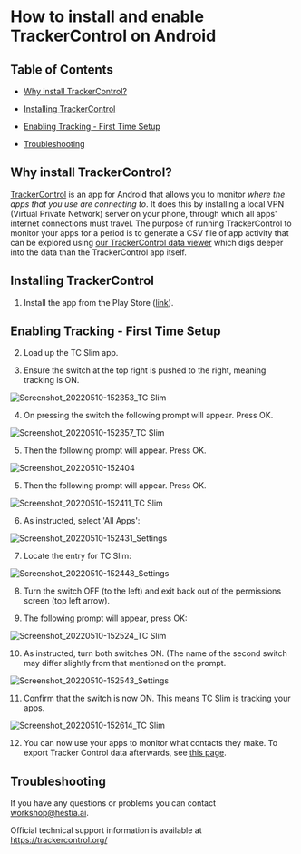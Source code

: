 # How to install and enable TrackerControl on Android



## Table of Contents



- [Why install TrackerControl?](https://github.com/hestiaAI/data-catalog/blob/main/workshop/install-and-enable-trackercontrol.md#why-install-trackercontrol)

- [Installing TrackerControl](https://github.com/hestiaAI/data-catalog/blob/main/workshop/install-and-enable-trackercontrol.md#installing-trackercontrol)

- [Enabling Tracking - First Time Setup](https://github.com/hestiaAI/data-catalog/blob/main/workshop/install-and-enable-trackercontrol.md#enabling-tracking---first-time-setup)

- [Troubleshooting](https://github.com/hestiaAI/data-catalog/blob/main/workshop/install-and-enable-trackercontrol.md#troubleshooting)



## Why install TrackerControl?



[TrackerControl](https://trackercontrol.org/) is an app for Android that allows you to monitor *where the apps that you use are connecting to*. It does this by installing a local VPN (Virtual Private Network) server on your phone, through which all apps' internet connections must travel. The purpose of running TrackerControl to monitor your apps for a period is to generate a CSV file of app activity that can be explored using [our TrackerControl data viewer](https://experiences.hestialabs.org/tracker-control) which digs deeper into the data than the TrackerControl app itself.



## Installing TrackerControl



1. Install the app from the Play Store ([link](https://play.google.com/store/apps/details?id=net.kollnig.missioncontrol.play)).



## Enabling Tracking - First Time Setup



2. Load up the TC Slim app.

3. Ensure the switch at the top right is pushed to the right, meaning tracking is ON.



![Screenshot_20220510-152353_TC Slim](https://user-images.githubusercontent.com/1473244/167657241-e8de1700-fd13-4840-b338-b9c6182f4bf7.jpg)



4. On pressing the switch the following prompt will appear. Press OK.



![Screenshot_20220510-152357_TC Slim](https://user-images.githubusercontent.com/1473244/167657386-c2fd044a-b3fa-4705-8d9a-3e785bb07238.jpg)



5. Then the following prompt will appear. Press OK.



![Screenshot_20220510-152404](https://user-images.githubusercontent.com/1473244/167656551-505dbb33-e2bd-44aa-b4af-e5abe4681ac1.jpg)



5. Then the following prompt will appear. Press OK.



![Screenshot_20220510-152411_TC Slim](https://user-images.githubusercontent.com/1473244/167656602-60955893-dc84-4714-90a6-57c9f66cc739.jpg)



6. As instructed, select 'All Apps':



![Screenshot_20220510-152431_Settings](https://user-images.githubusercontent.com/1473244/167656739-d5019140-1805-4b3e-8b87-1556b21b02f7.jpg)



7. Locate the entry for TC Slim:



![Screenshot_20220510-152448_Settings](https://user-images.githubusercontent.com/1473244/167656836-3a55d932-5fe9-4be9-8d2d-9ae12a9668df.jpg)



8. Turn the switch OFF (to the left) and exit back out of the permissions screen (top left arrow).



9. The following prompt will appear, press OK:



![Screenshot_20220510-152524_TC Slim](https://user-images.githubusercontent.com/1473244/167656911-6c48311b-3753-469d-ba5f-1176abc7c200.jpg)



10. As instructed, turn both switches ON. (The name of the second switch may differ slightly from that mentioned on the prompt.



![Screenshot_20220510-152543_Settings](https://user-images.githubusercontent.com/1473244/167657010-740d92f3-46ca-4812-9b2f-ad9b362c6fa3.jpg)



11. Confirm that the switch is now ON. This means TC Slim is tracking your apps.



![Screenshot_20220510-152614_TC Slim](https://user-images.githubusercontent.com/1473244/167657086-d995890a-addb-4324-a1cc-53b37b9dffdc.jpg)



12. You can now use your apps to monitor what contacts they make. To export Tracker Control data afterwards, see [this page](https://github.com/hestiaAI/data-catalog/blob/main/workshop/how-to-export-data-from-trackercontrol.md). 



## Troubleshooting



If you have any questions or problems you can contact workshop@hestia.ai.



Official technical support information is available at https://trackercontrol.org/

